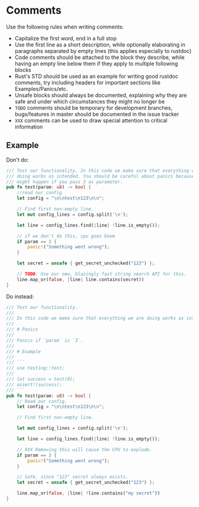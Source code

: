 # Comments

Use the following rules when writing comments:
 - Capitalize the first word, end in a full stop
 - Use the first line as a short description, while optionally elaborating in
     paragraphs separated by empty lines (this applies especially to rustdoc)
 - Code comments should be attached to the block they describe, while having an
     empty line below them if they apply to multiple following blocks
 - Rust's STD should be used as an example for writing good rustdoc comments,
     try including headers for important sections like Examples/Panics/etc.
 - Unsafe blocks should always be documented, explaining why they are safe and
     under which circumstances they might no longer be
 - `TODO` comments should be temporary for development branches, bugs/features
     in master should be documented in the issue tracker
 - `XXX` comments can be used to draw special attention to critical information

## Example

Don't do:

```rust
/// Test our functionality. In this code we make sure that everything we are
/// doing works as intended. You should be careful about panics because that
/// might happen if you pass 3 as parameter.
pub fn test(param: u8) -> bool {
    //read our config
    let config = "\n\ntest\n123\n\n";

    // Find first non-empty line.
    let mut config_lines = config.split('\n');

    let line = config_lines.find(|line| !line.is_empty());

    // if we don't do this, cpu goes boom
    if param == 3 {
        panic!("Something went wrong");
    }

    let secret = unsafe { get_secret_unchecked("123") };

    // TODO: Use our new, blazingly fast string search API for this.
    line.map_or(false, |line| line.contains(secret))
}
```

Do instead:

```rust
/// Test our functionality.
///
/// In this code we make sure that everything we are doing works as intended.
///
/// # Panics
///
/// Panics if `param` is `3`.
///
/// # Example
///
/// ```
/// use testing::test;
///
/// let success = test(0);
/// assert!(success);
/// ```
pub fn test(param: u8) -> bool {
    // Read our config.
    let config = "\n\ntest\n123\n\n";

    // Find first non-empty line.

    let mut config_lines = config.split('\n');

    let line = config_lines.find(|line| !line.is_empty());

    // XXX Removing this will cause the CPU to explode.
    if param == 3 {
        panic!("Something went wrong");
    }

    // Safe, since "123" secret always exists.
    let secret = unsafe { get_secret_unchecked("123") };

    line.map_or(false, |line| !line.contains("my secret"))
}
```
